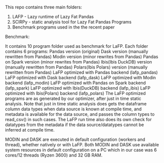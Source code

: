 This repo contains three main folders:

1. LAFP - Lazy runtime of Lazy Fat Pandas
2. SCIRPy - static analysis tool for Lazy Fat Pandas Programs
3. Benchmark programs used in the the recent paper


Benchmark:

It contains 10 program folder used as benchmark for LaFP. Each folder contains 6 programs:
Pandas version (original)
Dask version (manually rewritten from Pandas)
Modin version (minor rewrites from Pandas)
Pandas on Spark version (minor rewrites from Pandas)
Ibis(Ibis DuckDB) version (manually rewritten from Pandas)
Polars(Ibis Polars) version (manually rewritten from Pandas)
LaFP optimized with Pandas backend (lafp_pandas)
LaFP optimized with Dask backend (lafp_dask)
LaFP optimized with Modin backend (lafp_modin)
LaFP optimized with Pandas on Spark backend (lafp_spark)
LaFP optimized with Ibis(DuckDB) backend (lafp_ibis)
LaFP optimized with Ibis(Polars) backend (lafp_polars)
The LaFP optimized programs are as generated by our optimizer, after just in time static analysis. Note that just in time static analysis does gets the dataframe column data types when data source is known at compile time, and metadata is available for the data source, and passes the column types to read_csv() in such cases. The LaFP run time also does its own check for datatypes from the metadata if the data source/datatypes cannot be inferred at compile time.

MODIN and DASK are executed in default configuration (workers and thread), whether natively or with LaFP. Both MODIN and DASK use available system resources in default configuration on a PC which in our case was 6 cores/12 threads (Ryzen 3600) and 32 GB RAM.
